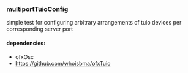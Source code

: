 ### multiportTuioConfig

simple test for configuring arbitrary arrangements of tuio devices per corresponding server port

#### dependencies:
* ofxOsc
* https://github.com/whoisbma/ofxTuio
